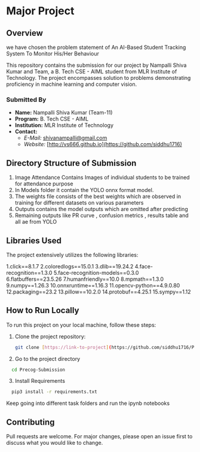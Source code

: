 # Major Project 

## Overview

we have chosen the problem statement of An AI-Based Student Tracking System To Monitor His/Her Behaviour

This repository contains the submission for our project by Nampalli Shiva Kumar and Team, a B. Tech CSE - AIML student from MLR Institute of Technology. The project encompasses solution to problems demonstrating proficiency in machine learning and computer vision.

### Submitted By

- **Name:** Nampalli Shiva Kumar (Team-11)
- **Program:** B. Tech CSE - AIML
- **Institution:** MLR Institute of Technology
- **Contact:** 
  - *E-Mail:* shivanampalli@gmail.com
  - *Website:* [http://vs666.github.io](https://github.com/siddhu1716)

## Directory Structure of Submission

1. Image Attendance Contains Images of individual students to be trained for attendance purpose
2. In Models folder it contain the YOLO onnx format model.
3. The weights file consists of the best weights which are observed in training for different datasets on various parameters
4. Outputs contains the model outputs which are omitted after predicting
5. Remaining outputs like PR curve , confusion metrics , results table and all ae from YOLO
   

## Libraries Used

The project extensively utilizes the following libraries:

1.click==8.1.7
2.coloredlogs==15.0.1
3.dlib==19.24.2
4.face-recognition==1.3.0
5.face-recognition-models==0.3.0
6.flatbuffers==23.5.26
7.humanfriendly==10.0
8.mpmath==1.3.0
9.numpy==1.26.3
10.onnxruntime==1.16.3
11.opencv-python==4.9.0.80
12.packaging==23.2
13.pillow==10.2.0
14.protobuf==4.25.1
15.sympy==1.12

## How to Run Locally

To run this project on your local machine, follow these steps:

1. Clone the project repository:

   ```bash
   git clone [https://link-to-project](https://github.com/siddhu1716/Precog_Submission.git)
2. Go to the project directory

```bash
  cd Precog-Submission
```

3. Install Requirements

```bash
  pip3 install -r requirements.txt
```
Keep going into different task folders and run the ipynb notebooks

## Contributing

Pull requests are welcome. For major changes, please open an issue first
to discuss what you would like to change.
